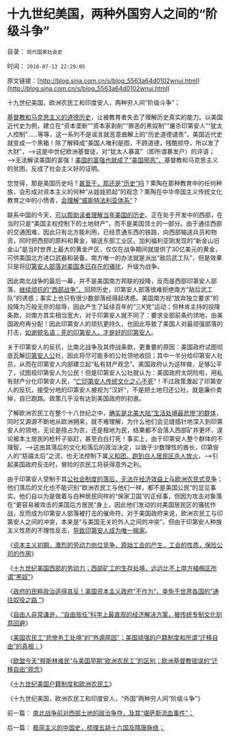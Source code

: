 # 十九世纪美国，两种外国穷人之间的“阶级斗争”

目录： `现代国家社会史` 

时间： `2016-07-13 22:29:05` 

原文链接：[http://blog.sina.com.cn/s/blog_5563a64d0102wnui.html](http://blog.sina.com.cn/s/blog_5563a64d0102wnui.html)

十九世纪美国，欧洲农民工和印度安人，两种穷人间“阶级斗争”；

[基督教和马克思主义的道德历史](../../../2012/12/15/妖魔化美国和政府都是马克思主义的革命思维；.md)，让被教育者失去了理解历史真实的能力。以美国近代史为例，建立在“资本垄断”“资本家剥削”“罪恶的黑奴制”“屠杀印第安人”“犹太人控制”……等等，这一系列不是谣言就恶意曲解上的“历史道德谴责”，美国近代史就变成一个黑箱！除了解释成“美国人唯利是图，不顾道德，残酷掠夺，所以发了大财”，——>这是中世纪欧洲基督徒，对“犹太人暴富”（即所谓暴发户）的评语；——>无法解读美国的富强！[美国的富强也就成了“美国邪恶”，](../../../2015/5/10/妖魔化美国的全球左棍统一战线，是怎么结成的？.md)基督教和马克思主义的贫困，反成了社会主义好的证明。

您觉得，那是美国历史吗？[甚至于，那还是“历史”吗](../../../2014/5/22/忽悠了左棍的百度与谷歌的区别，妖魔化美国和扣帽子的自由.md)？熏陶在那种教育中的任何种族，会形成对资本主义的何种“从娃娃抓起”的观念？熏陶在中华帝国主义传统文化教育之中的小愤青，[会理解“威斯特法利亚体系“](../../../2016/6/9/基本事实认定：反悔契约，是国际社会的普遍现象；.md)？

联系中国的今天，[可以帮助读者理解当年美国的历史](../../../2016/7/8/美国政府若取缔自由放任，监管市场的四个直观方法，及其逻辑后果.md)。正在处于开发中的西部，在当时只是“美国主权控制下的土地财产”，而不是美国领土的一部分。由于通往西部的交通困难，因此只有北方能利用，已经贯通东西的铁路，向西部输送兵员和物资，同时把西部的原料和黄金，输送东部工业区。加利福利亚刚发现的“新金山旧金山”是当时世界上最大的黄金产区，仅仅在战争期间就提供了30亿美元的黄金，可供美国北方进口武器和装备。南方唯一的办法就是派出“敌后武工队”，但是效果只是将[印第安人部落对美国本已存在的骚扰](../../../2015/6/18/传统文化的仇美主义者，印第安人，拉登，义和团和毛狗.md)，升级为战争。

因此南北战争的最后一幕，并不是美国南方邦联的投降，反而是西部印第安人部落，[继续顽抗的“西部战争”。](../../../2009/7/6/美国残酷屠杀印第安人的历史真相.md)回顾历史，印第安人部落很难拒绝南方“敌后武工队”的诱惑；事实上也只有很少数部落经得起诱惑。美国南方视“放弃独立要求”的投降为万般无奈的屈辱，因此产生了延续百年的“三K党”运动；但林肯主持的投降条款，对南方其实相当宽大，对于印第安人就不同了：要求全部前条约领地，由美国政府再分配！因此印第安人的顽抗更持久，也因此导致了美国人对最顽强部落的打击，[如谢顿名语：死的印第安人，才是好的印第安人](../../../2011/9/24/谁欢呼“只有死的印第安人，才是好的印第安人”.md)。

关于印第安人的反抗，比南北战争及其停战条款，更重要的原因：美国政府试图彻底瓦解[印第安人公](../../../2011/9/24/南美洲和印第安人的土地公有制；墨西哥“经济奇迹”.md)社，因此将尽可能多的公社领地收回；其中一半分给印第安人社员，从而在印第安人内部建立起“私有财产观念”。美国政府认为这样做，足够公平了，试图视印第安人为公民！但是印第安人公社就认为：美国政府太阴险啦，用私有财产分化印第安人民，“[亡印第安人传统文化之心不死](../../../2009/7/6/印第安传统文化在文明冲突中的节节抵抗中败退.md)”！不过政策激起了印第安人的反抗，接受分地的印第安人被视为“汉奸”，不是把土地归还公社，就是廉价卖掉，自已跑路。政策几乎没有达到美国政府的初衷。

了解欧洲农民工在整个十八世纪之中，[确实是北美大陆“生活处境最悲惨”的群体](../../../2016/7/7/十九世纪美国西部的劳动力，牛仔，印第安人，欧洲农民工；.md)，同时又源源不断地从欧洲拥来，就不难理解，为什么他们会见缝插针地深入到印第安人的领地，无论是擅占为农，还是租地为民，结果都不会落入西部矿井更坏，遑论被本土居民的枪杆子驱赶，甚至白白打死！事实上，由于印第安人整个群体的不理智，——>这由其落后的文化和落后的政治决定，以致于少数理性的酋长，印第安人的“慈禧太后”之流，也无法控制下属[义和团，跑到白人居民区杀人放火](../../../2011/9/28/公有制竞争力的落后总是表现为“反侵略”；.md)，——>引起美国政府反击时，冒险的农民工将获得意外之利。

由于印第安人受制于其[公社会制度的落后，无法在经济效益上与欧洲农民式竞争](../../../2011/9/28/以色列定居点与北美移民的“擅占村”和家庭牌半自动步枪.md)；他们落后的文化也不能识别“欧洲农民工与他们一样，都不是美国公民”的显见事实。他们自以为是做着与白种居民同样的“保家卫国”的正经事，但因为攻击对象落在“更容易被攻击的美国后方居民”身上，因此他们发动的对美国居民区的骚扰作战，反而成为印第安人部落被打击的催命符。对于美国政府来说，欧洲农民工与印第安人之间的冲突，本来是“与美国无关的外人之间的冲突”，但由于印第安人种族主义性质的不理性反击，[导致印第安人成为唯一输家](../../../2015/6/20/被看作侵略的美国穷人，反美的恐怖主义的绝望.md)。

《[资本主义初期，激烈的劳动力岗位竞争，原始工会的产生，工会的性质，保险公司的作用](../../../2016/7/6/采矿的劳资博弈，“政府监管”间接激励了“人造矿难”；.md)》

《[十九世纪美国西部的劳动力；西部矿工的生存处境，远远比不上南方植棉区所谓“黑奴”](../../../2016/7/7/十九世纪美国西部的劳动力，牛仔，印第安人，欧洲农民工；.md)》

《[政府的民粹政治适得其反！美国资本主义政府“不作为”，幸免于世界各国的“通往奴役之路
”](../../../2016/7/8/美国政府若取缔自由放任，监管市场的四个直观方法，及其逻辑后果.md)》

《[自由人非常谦逊，“自由放任”科学上最直观的经济解决方案，被传统专制文化刻意回避](../../../2016/7/9/自由人非常谦逊，甚至是世界上最谦逊的人；.md)》

《[美国农民工“悲惨务工处境”的“外源原因”；美国顽强的户籍制度和所谓“迁移自由”的真相；](../../../2016/7/10/美国顽强的户籍制度，及所谓“迁移自由”的真相；.md)》

《[欧盟今天“穆斯林难民”与美国早期“欧洲农民工”的区别；欧洲基督教错误的“迁移自由”观念](../../../2016/7/11/穆斯林难民“恐怖分子”不是“恩将仇报”.md)》

《[十九世纪美国户籍制度和欧洲农民工](../../../2016/7/12/十九世纪美国户籍制度和欧洲农民工；.md)》

《十九世纪美国，欧洲农民工和印度安人，“外国”两种穷人间“阶级斗争”》

前一篇： [南北战争前对西部土地的政治争夺，及其“堪萨斯流血事件”；](../../../2016/7/14/南北战争前对西部土地的政治争夺，及其“堪萨斯流血事件”；.md)

后一篇： [极简主义的中国史，梳理五胡十六国及隋唐脉络；](../../../2016/7/12/极简主义的中国史，梳理五胡十六国及隋唐脉络；.md)

